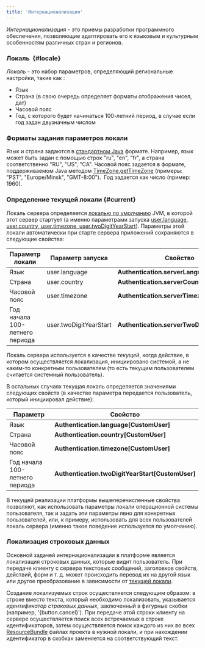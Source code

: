 ```yaml
---
title: 'Интернационализация'
---
```


*Интернационализация* - это приемы разработки программного обеспечения, позволяющие адаптировать его к языковым и культурным особенностям различных стран и регионов.

### Локаль  {#locale}

*Локаль* - это набор параметров, определяющий региональные настройки, такие как :

-   Язык
-   Страна (в свою очередь определяет форматы отображения чисел, дат)
-   Часовой пояс
-   Год, с которого будет начинаться 100-летний период, в случае если год задан двузначным числом

### Форматы задания параметров локали

Язык и страна задаются в [стандартном Java](https://docs.oracle.com/javase/tutorial/i18n/locale/create.html) формате. Например, язык может быть задан с помощью строк "ru", "en", "fr", а страна соответственно "RU", "US", "CA". Часовой пояс задается в формате, поддерживаемом Java методом [TimeZone.getTimeZone](https://docs.oracle.com/javase/8/docs/api/java/util/TimeZone.html#getTimeZone-java.lang.String-) (примеры: "PST", "Europe/Minsk", "GMT-8:00").  Год задается как число (пример: 1960).

### Определение текущей локали {#current}

Локаль сервера определяется [локалью по умолчанию](http://www.oracle.com/us/technologies/java/locale-140624.html) JVM, в которой этот сервер стартует (а именно параметрами запуска [user.language, user.country, user.timezone, user.twoDigitYearStart](Параметры_запуска.md#locale-broken)). Параметры этой локали автоматически при старте сервера приложений сохраняются в следующие свойства:

|Параметр локали|Параметр запуска|Свойство|
|---|---|---|
|Язык|user.language|<strong>Authentication.serverLanguage[]</strong>|
|Страна|user.country|<strong>Authentication.serverCountry[]</strong>|
|Часовой пояс|user.timezone|<strong>Authentication.serverTimezone[]</strong>|
|Год начала 100-летнего периода|user.twoDigitYearStart|<strong>Authentication.serverTwoDigitYearStart[]</strong>|

Локаль сервера используется в качестве *текущей*, когда действие, в котором осуществляется локализация, инициировано системой, а не каким-то конкретным пользователем (то есть текущим пользователем считается системный пользователь).

В остальных случаях текущая локаль определяется значениями следующих свойств (в качестве параметра передается пользователь, который инициировал действие):

|Параметр|Свойство|
|---|---|
|Язык|<strong>Authentication.language[CustomUser]</strong>|
|Страна|<strong>Authentication.country[CustomUser]</strong>|
|Часовой пояс|<strong>Authentication.timezone[CustomUser]</strong>|
|Год начала 100-летнего периода|<strong>Authentication.twoDigitYearStart[CustomUser]</strong>|

В текущей реализации платформы вышеперечисленные свойства позволяют, как использовать параметры локали операционной системы пользователя, так и задать эти параметры явно для конкретных пользователей, или, к примеру, использовать для всех пользователей локаль сервера (именно такое поведение используется по умолчанию).

### Локализация строковых данных

Основной задачей интернационализации в платформе является локализация строковых данных, которые видит пользователь. При передаче клиенту с сервера текстовых сообщений, заголовков свойств, действий, форм и т. д. может происходить перевод их на другой язык или другое преобразование в зависимости от [текущей локали](#current).

Создание локализуемых строк осуществляется следующим образом: в строке вместо текста, который необходимо локализовать, указывается *идентификатор строковых данных*, заключенный в фигурные скобки (например, '{button.cancel}'). При передаче этой строки клиенту на сервере осуществляется поиск всех встречаемых в строке идентификаторов, затем осуществляется поиск каждого из них во всех [ResourceBundle](https://en.wikipedia.org/wiki/Java_resource_bundle) файлах проекта в нужной локали, и при нахождении идентификатор в скобках заменяется на соответствующий текст.
